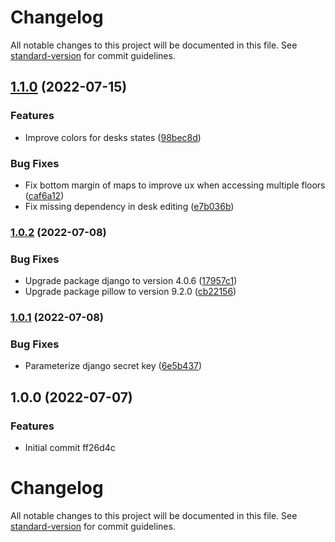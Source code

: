 # Changelog

All notable changes to this project will be documented in this file. See [standard-version](https://github.com/conventional-changelog/standard-version) for commit guidelines.

## [1.1.0](https://github.com/aivot-digital/multispace/compare/v1.0.2...v1.1.0) (2022-07-15)


### Features

* Improve colors for desks states ([98bec8d](https://github.com/aivot-digital/multispace/commits/98bec8d8654110064e4764725d1f91590b5b87e1))


### Bug Fixes

* Fix bottom margin of maps to improve ux when accessing multiple floors ([caf6a12](https://github.com/aivot-digital/multispace/commits/caf6a126e66321545741905ab180f836bbafad87))
* Fix missing dependency in desk editing ([e7b036b](https://github.com/aivot-digital/multispace/commits/e7b036b99e730918e6962d69291d1dac4a7d64f1))

### [1.0.2](https://github.com/aivot-digital/multispace/compare/v1.0.1...v1.0.2) (2022-07-08)


### Bug Fixes

* Upgrade package django to version 4.0.6 ([17957c1](https://github.com/aivot-digital/multispace/commits/17957c1f94dd67b356a014ca9c4f217ebe17391a))
* Upgrade package pillow to version 9.2.0 ([cb22156](https://github.com/aivot-digital/multispace/commits/cb221563406d3a65554c81847a9fa2ff06e59231))

### [1.0.1](https://github.com/aivot-digital/multispace/compare/v1.0.0...v1.0.1) (2022-07-08)


### Bug Fixes

* Parameterize django secret key ([6e5b437](https://github.com/aivot-digital/multispace/commits/6e5b43722d39287a5d79efd80e88657cbbff9b0e))

## 1.0.0 (2022-07-07)


### Features

* Initial commit ff26d4c

# Changelog

All notable changes to this project will be documented in this file. See [standard-version](https://github.com/conventional-changelog/standard-version) for commit guidelines.
